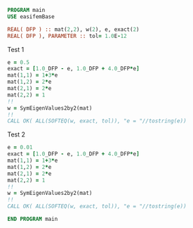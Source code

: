 ```fortran
PROGRAM main
USE easifemBase
```

```fortran
REAL( DFP ) :: mat(2,2), w(2), e, exact(2)
REAL( DFP ), PARAMETER :: tol= 1.0E-12
```

Test 1

```fortran
e = 0.5
exact = [1.0_DFP - e, 1.0_DFP + 4.0_DFP*e]
mat(1,1) = 1+3*e
mat(1,2) = 2*e
mat(2,1) = 2*e
mat(2,2) = 1
!!
w = SymEigenValues2by2(mat)
!!
CALL OK( ALL(SOFTEQ(w, exact, tol)), "e = "//tostring(e))
```

Test 2

```fortran
e = 0.01
exact = [1.0_DFP - e, 1.0_DFP + 4.0_DFP*e]
mat(1,1) = 1+3*e
mat(1,2) = 2*e
mat(2,1) = 2*e
mat(2,2) = 1
!!
w = SymEigenValues2by2(mat)
!!
CALL OK( ALL(SOFTEQ(w, exact, tol)), "e = "//tostring(e))
```

```fortran
END PROGRAM main
```
